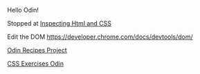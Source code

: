 Hello Odin! 

Stopped at [Inspecting Html and CSS](https://www.theodinproject.com/lessons/foundations-inspecting-html-and-css)

Edit the DOM
https://developer.chrome.com/docs/devtools/dom/

[Odin Recipes Project](https://github.com/AntonioMarcel/odin-recipes)

[CSS Exercises Odin](https://github.com/AntonioMarcel/css-exercises-odin)